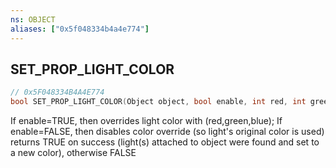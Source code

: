 ```yaml
---
ns: OBJECT
aliases: ["0x5f048334b4a4e774"]
---
```

## SET_PROP_LIGHT_COLOR

```c
// 0x5F048334B4A4E774
bool SET_PROP_LIGHT_COLOR(Object object, bool enable, int red, int green, int blue);
```

If enable=TRUE, then overrides light color with (red,green,blue); If enable=FALSE, then disables color override (so light's original color is used) returns TRUE on success (light(s) attached to object were found and set to a new color), otherwise FALSE

